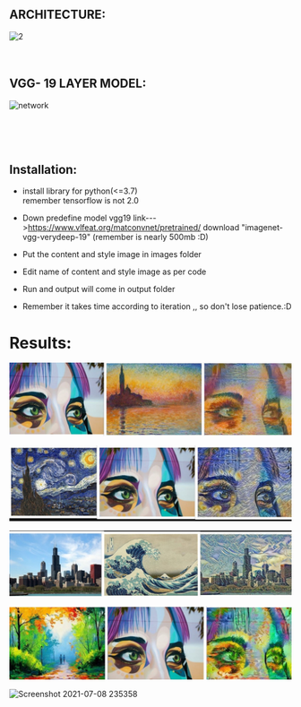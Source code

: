## ARCHITECTURE:

![2](https://user-images.githubusercontent.com/54881553/117569297-ae66c400-b0e2-11eb-91b9-5228722c3a08.jpeg)
<br>
<br>
<br>
## VGG- 19 LAYER MODEL:
![network](https://user-images.githubusercontent.com/54881553/117569322-ccccbf80-b0e2-11eb-9070-76e206dcfc81.png)

<br>
<br>
<br>

## Installation:
* install library for python(<=3.7)  
  remember tensorflow is not 2.0

* Down predefine model vgg19  link--->https://www.vlfeat.org/matconvnet/pretrained/
  download  "imagenet-vgg-verydeep-19"   (remember is nearly 500mb :D)

* Put the content and style image in images folder

* Edit name of content and style image as per code

* Run and output will come in output folder

* Remember it takes time according to iteration ,, so don't lose patience.:D




# Results:









![](https://github.com/manvirag982/ML/blob/main/NST/Niceone.jpg)


![](https://github.com/manvirag982/ML/blob/main/NST/11.jpg)




![](https://github.com/manvirag982/ML/blob/main/NST/fdsf.jpg)



![](https://github.com/manvirag982/ML/blob/main/NST/new.jpg)


![Screenshot 2021-07-08 235358](https://user-images.githubusercontent.com/54881553/124972307-d07bb480-e047-11eb-8928-aeffc4ea4512.png)

